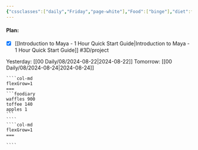 ```yaml
---
{"cssclasses":["daily","Friday","page-white"],"Food":["binge"],"diet":false,"cals":false,"date":"2024-08-23","share":true,"dg-publish":true,"permalink":"/00-daily/08/2024-08-23/","contentClasses":"daily Friday page-white","dgPassFrontmatter":true,"noteIcon":"","created":"2025-01-21T01:20:16.288+10:00","updated":"2025-01-21T15:25:26.814+10:00"}
---
```


#### Plan:
- [x] [[Introduction to Maya - 1 Hour Quick Start Guide\|Introduction to Maya - 1 Hour Quick Start Guide]] #3D/project

Yesterday: [[00 Daily/08/2024-08-22\|2024-08-22]]
Tomorrow: [[00 Daily/08/2024-08-24\|2024-08-24]]

`````col
````col-md
flexGrow=1
===
```foodiary 
waffles 900
toffee 140
apples 1
```
````
````col-md
flexGrow=1
===

````
`````
